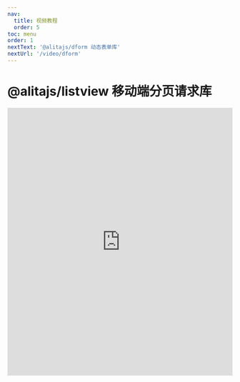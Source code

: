```yaml
---
nav:
  title: 视频教程
  order: 5
toc: menu
order: 1
nextText: '@alitajs/dform 动态表单库'
nextUrl: '/video/dform'
---
```


# @alitajs/listview 移动端分页请求库

<iframe src="https://player.bilibili.com/player.html?aid=804732275&bvid=BV1iy4y1L7q1&cid=385539605&page=1" scrolling="no" border="0" frameborder="no" framespacing="0" allowfullscreen="true" style="width:100%;height:600px"></iframe>
